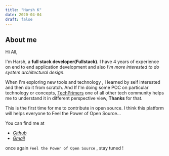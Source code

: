 ```yaml
---
title: "Harsh K"
date: 2020-04-04
draft: false
---
```


## About me
Hi All,

I'm Harsh, a **full stack developer(Fullstack)**. I have 4 years of experience on end to end application development and also *I'm more interested to do system architectural design*.

When I'm exploring new tools and technology , I learned by self interested and then do it from scratch. And If I'm doing some POC on particular technology or concepts,  [TechPrimers](https://youtube.com/TechPrimers) one of all other tech community helps me to understand it in different perspective view, **Thanks** for that.

This is the first time for me to contribute in open source. I think this platform will helps everyone to 
Feel the Power of Open Source...  


You can find me at

 - [*Github*](https://github.com/hakhiste)
 - [*Gmail*](mailto:hakhiste@gmail.com)

once again `Feel the Power of Open Source` , stay tuned !